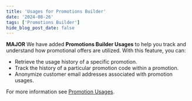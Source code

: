 ```yaml
---
title: 'Usages for Promotions Builder'
date: '2024-08-26'
tags: ['Promotions Builder']
hide_blog_post_date: false
---
```


**MAJOR** We have added **Promotions Builder Usages** to help you track and understand how promotional offers are utilized. With this feature, you can: 

- Retrieve the usage history of a specific promotion.
- Track the history of a particular promotion code within a promotion.
- Anonymize customer email addresses associated with promotion usages. 

For more information see [Promotion Usages](/docs/promotions-builder/overview#promotion-usages).

